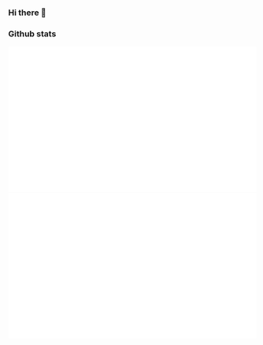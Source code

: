 ### Hi there  👋
  
### Github stats  
[![akari](https://raw.githubusercontent.com/whyakari/whyakari/master/generated/overview.svg)](https://github.com/whyakari)
[![akari](https://raw.githubusercontent.com/whyakari/whyakari/master/generated/languages.svg)](https://github.com/whyakari)  
